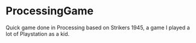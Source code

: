 # ProcessingGame

Quick game done in Processing based on Strikers 1945, a game I played a lot of Playstation as a kid.
